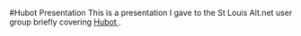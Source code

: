 #Hubot Presentation 
This is a presentation I gave to the St Louis Alt.net user group briefly covering [ Hubot ](http://hubot.github.com).
